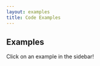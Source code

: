 ```yaml
---
layout: examples
title: Code Examples
---
```



Examples
--------
Click on an example in the sidebar!
